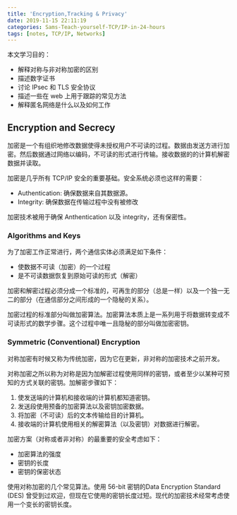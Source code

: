 ```yaml
---
title: 'Encryption,Tracking & Privacy'
date: 2019-11-15 22:11:19
categories: Sams-Teach-yourself-TCP/IP-in-24-hours
tags: [notes, TCP/IP, Networks]
---
```


本文学习目的：

- 解释对称与非对称加密的区别
- 描述数字证书
- 讨论 IPsec 和 TLS 安全协议
- 描述一些在 web 上用于跟踪的常见方法
- 解释匿名网络是什么以及如何工作

## Encryption and Secrecy

加密是一个有组织地修改数据使得未授权用户不可读的过程。数据由发送方进行加密。然后数据通过网络以编码，不可读的形式进行传输。接收数据的的计算机解密数据并读取。

加密是几乎所有 TCP/IP 安全的重要基础。安全系统必须也这样的需要：

- Authentication: 确保数据来自其数据源。
- Integrity: 确保数据在传输过程中没有被修改

加密技术被用于确保 Anthentication 以及 integrity，还有保密性。

### Algorithms and Keys

为了加密工作正常进行，两个通信实体必须满足如下条件：

- 使数据不可读（加密）的一个过程
- 是不可读数据恢复到原始可读的形式（解密）

加密和解密过程必须分成一个标准的，可再生的部分（总是一样）以及一个独一无二的部分（在通信部分之间形成的一个隐秘的关系）。

加密过程的标准部分叫做加密算法。加密算法本质上是一系列用于将数据转变成不可读形式的数学步骤。这个过程中唯一且隐秘的部分叫做加密密钥。

### Symmetric (Conventional) Encryption

对称加密有时候又称为传统加密，因为它在更新，非对称的加密技术之前开发。

对称加密之所以称为对称是因为加解密过程使用同样的密钥，或者至少以某种可预知的方式关联的密钥。加解密步骤如下：

1. 使发送端的计算机和接收端的计算机都知道密钥。
2. 发送段使用预备的加密算法以及密钥加密数据。
3. 将加密（不可读）后的文本传输给目的计算机。
4. 接收端的计算机使用相关的解密算法（以及密钥）对数据进行解密。

加密方案（对称或者非对称）的最重要的安全考虑如下：

- 加密算法的强度
- 密钥的长度
- 密钥的保密状态

使用对称加密的几个常见算法。使用 56-bit 密钥的Data Encryption Standard (DES) 曾受到过欢迎，但现在它使用的密钥长度过短。现代的加密技术经常考虑使用一个变长的密钥长度。

